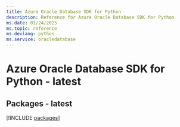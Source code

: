 ```yaml
---
title: Azure Oracle Database SDK for Python
description: Reference for Azure Oracle Database SDK for Python
ms.date: 01/24/2025
ms.topic: reference
ms.devlang: python
ms.service: oracledatabase
---
```

# Azure Oracle Database SDK for Python - latest
## Packages - latest
[!INCLUDE [packages](oracle-database-index.md)]